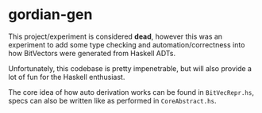 # gordian-gen


This project/experiment is considered **dead**, however this was an experiment to
add some type checking and automation/correctness into how BitVectors were generated from Haskell ADTs.

Unfortunately, this codebase is pretty impenetrable, but will also provide a lot of fun for the Haskell enthusiast.


The core idea of how auto derivation works can be found in `BitVecRepr.hs`, specs can also be written
like as performed in `CoreAbstract.hs`.
